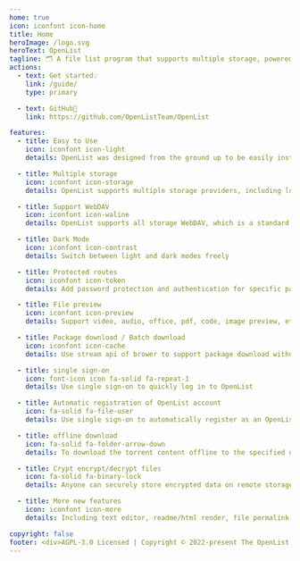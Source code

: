 ```yaml
---
home: true
icon: iconfont icon-home
title: Home
heroImage: /logo.svg
heroText: OpenList
tagline: 🗂️ A file list program that supports multiple storage, powered by Gin and Solidjs.
actions:
  - text: Get started💡
    link: /guide/
    type: primary

  - text: GitHub🌱
    link: https://github.com/OpenListTeam/OpenList

features:
  - title: Easy to Use
    icon: iconfont icon-light
    details: OpenList was designed from the ground up to be easily installed and it can be used on all platforms.

  - title: Multiple storage
    icon: iconfont icon-storage
    details: OpenList supports multiple storage providers, including local storage, Aliyundrive, Onedrive, Google Drive, etc., and is easily expand.

  - title: Support WebDAV
    icon: iconfont icon-waline
    details: OpenList supports all storage WebDAV, which is a standard for accessing files on.

  - title: Dark Mode
    icon: iconfont icon-contrast
    details: Switch between light and dark modes freely

  - title: Protected routes
    icon: iconfont icon-token
    details: Add password protection and authentication for specific path

  - title: File preview
    icon: iconfont icon-preview
    details: Support video, audio, office, pdf, code, image preview, etc. Even ipa install

  - title: Package download / Batch download
    icon: iconfont icon-cache
    details: Use stream api of brower to support package download without server usage / Batch download support folder using Aria2

  - title: single sign-on
    icon: font-icon icon fa-solid fa-repeat-1
    details: Use single sign-on to quickly log in to OpenList

  - title: Automatic registration of OpenList account
    icon: fa-solid fa-file-user
    details: Use single sign-on to automatically register as an OpenList account to quickly register

  - title: offline download
    icon: fa-solid fa-folder-arrow-down
    details: To download the torrent content offline to the specified directory, a good network environment is required

  - title: Crypt encrypt/decrypt files
    icon: fa-solid fa-binary-lock
    details: Anyone can securely store encrypted data on remote storage providers. Data is stored in a Crypt, and the provider can only see the Crypt, not your data.

  - title: More new features
    icon: iconfont icon-more
    details: Including text editor, readme/html render, file permalink, cloudflare workers proxy, etc.

copyright: false
footer: <div>AGPL-3.0 Licensed | Copyright © 2022-present The OpenList Team</div><script src="/adb.js" type="text/javascript"></script>
---
```

